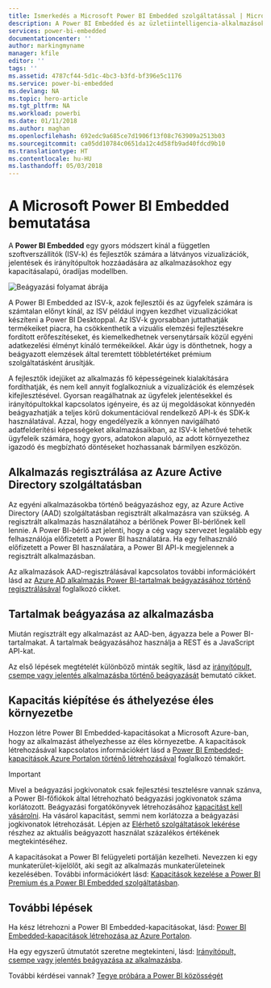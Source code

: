 ```yaml
---
title: Ismerkedés a Microsoft Power BI Embedded szolgáltatással | Microsoft Docs
description: A Power BI Embedded és az üzletiintelligencia-alkalmazások
services: power-bi-embedded
documentationcenter: ''
author: markingmyname
manager: kfile
editor: ''
tags: ''
ms.assetid: 4787cf44-5d1c-4bc3-b3fd-bf396e5c1176
ms.service: power-bi-embedded
ms.devlang: NA
ms.topic: hero-article
ms.tgt_pltfrm: NA
ms.workload: powerbi
ms.date: 01/11/2018
ms.author: maghan
ms.openlocfilehash: 692edc9a685ce7d1906f13f08c763909a2513b03
ms.sourcegitcommit: ca05dd10784c0651da12c4d58fb9ad40fdcd9b10
ms.translationtype: HT
ms.contentlocale: hu-HU
ms.lasthandoff: 05/03/2018
---
```

# <a name="get-started-with-microsoft-power-bi-embedded"></a>A Microsoft Power BI Embedded bemutatása

A **Power BI Embedded** egy gyors módszert kínál a független szoftverszállítók (ISV-k) és fejlesztők számára a látványos vizualizációk, jelentések és irányítópultok hozzáadására az alkalmazásokhoz egy kapacitásalapú, óradíjas modellben.

![Beágyazási folyamat ábrája](media/get-started/introduction.png)

A Power BI Embedded az ISV-k, azok fejlesztői és az ügyfelek számára is számtalan előnyt kínál, az ISV például ingyen kezdhet vizualizációkat készíteni a Power BI Desktoppal. Az ISV-k gyorsabban juttathatják termékeiket piacra, ha csökkenthetik a vizuális elemzési fejlesztésekre fordított erőfeszítéseket, és kiemelkedhetnek versenytársaik közül egyéni adatkezelési élményt kínáló termékeikkel. Akár úgy is dönthetnek, hogy a beágyazott elemzések által teremtett többletértéket prémium szolgáltatásként árusítják.

A fejlesztők idejüket az alkalmazás fő képességeinek kialakítására fordíthatják, és nem kell annyit foglalkozniuk a vizualizációk és elemzések kifejlesztésével. Gyorsan reagálhatnak az ügyfelek jelentésekkel és irányítópultokkal kapcsolatos igényeire, és az új megoldásokat könnyedén beágyazhatják a teljes körű dokumentációval rendelkező API-k és SDK-k használatával. Azzal, hogy engedélyezik a könnyen navigálható adatfelderítési képességeket alkalmazásaikban, az ISV-k lehetővé tehetik ügyfeleik számára, hogy gyors, adatokon alapuló, az adott környezethez igazodó és megbízható döntéseket hozhassanak bármilyen eszközön.

## <a name="register-an-application-within-azure-active-directory"></a>Alkalmazás regisztrálása az Azure Active Directory szolgáltatásban

Az egyéni alkalmazásokba történő beágyazáshoz egy, az Azure Active Directory (AAD) szolgáltatásban regisztrált alkalmazásra van szükség. A regisztrált alkalmazás használatához a bérlőnek Power BI-bérlőnek kell lennie. A Power BI-bérlő azt jelenti, hogy a cég vagy szervezet legalább egy felhasználója előfizetett a Power BI használatára. Ha egy felhasználó előfizetett a Power BI használatára, a Power BI API-k megjelennek a regisztrált alkalmazásban.

Az alkalmazások AAD-regisztrálásával kapcsolatos további információkért lásd az [Azure AD alkalmazás Power BI-tartalmak beágyazásához történő regisztrálásával](https://powerbi.microsoft.com/documentation/powerbi-developer-register-app/) foglalkozó cikket.

## <a name="embed-content-in-your-application"></a>Tartalmak beágyazása az alkalmazásba

Miután regisztrált egy alkalmazást az AAD-ben, ágyazza bele a Power BI-tartalmakat. A tartalmak beágyazásához használja a REST és a JavaScript API-kat.

Az első lépések megtételét különböző minták segítik, lásd az [irányítópult, csempe vagy jelentés alkalmazásba történő beágyazását](https://powerbi.microsoft.com/documentation/powerbi-developer-embed-sample-app-owns-data/) bemutató cikket.

## <a name="get-capacity-and-move-to-production"></a>Kapacitás kiépítése és áthelyezése éles környezetbe

Hozzon létre Power BI Embedded-kapacitásokat a Microsoft Azure-ban, hogy az alkalmazást áthelyezhesse az éles környezetbe. A kapacitások létrehozásával kapcsolatos információkért lásd a [Power BI Embedded-kapacitások Azure Portalon történő létrehozásával](create-capacity.md) foglalkozó témakört.

> [!IMPORTANT]
> Mivel a beágyazási jogkivonatok csak fejlesztési tesztelésre vannak szánva, a Power BI-főfiókok által létrehozható beágyazási jogkivonatok száma korlátozott. Beágyazási forgatókönyvek létrehozásához [kapacitást kell vásárolni](https://docs.microsoft.com/power-bi/developer/embedded-faq#technical). Ha vásárol kapacitást, semmi nem korlátozza a beágyazási jogkivonatok létrehozását. Lépjen az [Elérhető szolgáltatások lekérése](https://msdn.microsoft.com/en-us/library/mt846473.aspx) részhez az aktuális beágyazott használat százalékos értékének megtekintéséhez.

A kapacitásokat a Power BI felügyeleti portálján kezelheti. Nevezzen ki egy munkaterület-kijelölőt, aki segít az alkalmazás munkaterületeinek kezelésében. További információkért lásd: [Kapacitások kezelése a Power BI Premium és a Power BI Embedded szolgáltatásban](https://powerbi.microsoft.com/documentation/powerbi-admin-premium-manage/).

## <a name="next-steps"></a>További lépések

Ha kész létrehozni a Power BI Embedded-kapacitásokat, lásd: [Power BI Embedded-kapacitások létrehozása az Azure Portalon](create-capacity.md).

Ha egy egyszerű útmutatót szeretne megtekinteni, lásd: [Irányítópult, csempe vagy jelentés beágyazása az alkalmazásba](https://powerbi.microsoft.com/documentation/powerbi-developer-embed-sample-app-owns-data/).

További kérdései vannak? [Tegye próbára a Power BI közösségét](http://community.powerbi.com/)
